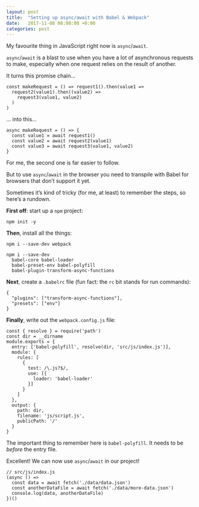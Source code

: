 ```yaml
---
layout: post
title:  "Setting up async/await with Babel & Webpack"
date:   2017-11-08 08:00:00 +0:00
categories: post
---
```


My favourite thing in JavaScript right now is `async`/`await`.

`async`/`await` is a blast to use when you have a lot of asynchronous requests to make, especially when one request relies on the result of another.

It turns this promise chain...

```
const makeRequest = () => request1().then(value1 =>
  request2(value1).then((value2) =>
    request3(value1, value2)
  )
)
```

... into this...

```
async makeRequest = () => {
  const value1 = await request1()
  const value2 = await request2(value1)
  const value3 = await request3(value1, value2)
}
```

For me, the second one is far easier to follow.

But to use `async`/`await` in the browser you need to transpile with Babel for browsers that don’t support it yet.

Sometimes it’s kind of tricky (for me, at least) to remember the steps, so here’s a rundown.

**First off**: start up a `npm` project:

```
npm init -y
```

**Then**, install all the things:

```
npm i --save-dev webpack
```

```
npm i --save-dev 
  babel-core babel-loader 
  babel-preset-env babel-polyfill 
  babel-plugin-transform-async-functions
```

**Next**, create a `.babelrc` file (fun fact: the `rc` bit stands for run commands):

```
{
  "plugins": ["transform-async-functions"],
  "presets": ["env"]
}
```

**Finally**, write out the `webpack.config.js` file:

```
const { resolve } = require('path')
const dir = __dirname
module.exports = {
  entry: ['babel-polyfill', resolve(dir, 'src/js/index.js')],
  module: {
    rules: [
      {
        test: /\.js?$/,
        use: [{
          loader: 'babel-loader'
        }]  
      }
    ]
  },
  output: {
    path: dir,
    filename: 'js/script.js',
    publicPath: '/'
  }
}
```

The important thing to remember here is `babel-polyfill`. It needs to be *before* the entry file.

Excellent! We can now use `async`/`await` in our project!

```
// src/js/index.js
(async () =>
  const data = await fetch('./data/data.json')
  const anotherDataFile = await fetch('./data/more-data.json')
  console.log(data, anotherDataFile)  
})()
```
